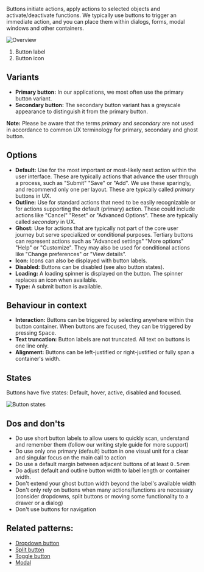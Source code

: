 Buttons initiate actions, apply actions to selected objects and activate/deactivate functions. We typically use buttons to trigger an immediate action, and you can place them within dialogs, forms, modal windows and other containers. 

![Overview](https://www.figma.com/file/wEptRgAezDU1z80Cn3eZ0o/iX-Pattern-Illustrations?type=design&node-id=1097-5037&mode=design&t=KAxDgJoFX436Uk0b-11)

1. Button label
2. Button icon

## Variants

- **Primary button:** In our applications, we most often use the primary button variant.
- **Secondary button:** The secondary button variant has a greyscale appearance to distinguish it from the primary button. 

**Note:** Please be aware that the terms *primary* and *secondary* are not used in accordance to common UX terminology for primary, secondary and ghost button.

## Options
- **Default:** Use for the most important or most-likely next action within the user interface. These are typically actions that advance the user through a process, such as "Submit" "Save" or "Add". We use these sparingly, and recommend only one per layout. These are typically called *primary* buttons in  UX. 
- **Outline:** Use for standard actions that need to be easily recognizable or for actions supporting the default (primary) action. These could include actions like "Cancel" "Reset" or "Advanced Options". These are typically called *secondary* in UX.
- **Ghost:** Use for actions that are typically not part of the core user journey but serve specialized or conditional purposes. Tertiary buttons can represent actions such as "Advanced settings" "More options" "Help" or "Customize". They may also be used for conditional actions like "Change preferences" or "View details".
- **Icon:** Icons can also be displayed with button labels.
- **Disabled:** Buttons can be disabled (see also button states).
- **Loading:** A loading spinner is displayed on the button. The spinner replaces an icon when available.
- **Type:** A submit button is available. 

## Behaviour in context
- **Interaction:** Buttons can be triggered by selecting anywhere within the button container. When buttons are focused, they can be triggered by pressing  <kbd>Space</kbd>.
- **Text truncation:** Button labels are not truncated. All text on buttons is one line only. 
- **Alignment:** Buttons can be left-justified or right-justified or fully span a container's width.

## States

Buttons have five states: Default, hover, active, disabled and focused.

![Button states](https://www.figma.com/file/wEptRgAezDU1z80Cn3eZ0o/iX-Pattern-Illustrations?type=design&node-id=132-13020&mode=design&t=KAxDgJoFX436Uk0b-11)

## Dos and don'ts

- Do use short button labels to allow users to quickly scan, understand and remember them (follow our writing style guide for more support)
- Do use only one primary (default) button in one visual unit for a clear and singular focus on the main call to action
- Do use a default margin between adjacent buttons of at least <kbd>0.5rem</kbd>
- Do adjust default and outline button width to label length or container width. 
- Don't extend your ghost button width beyond the label's available width
- Don't only rely on buttons when many actions/functions are necessary (consider dropdowns, split buttons or moving some functionality to a drawer or a dialog)
- Don't use buttons for navigation



## Related patterns:

- [Dropdown button](./dropdown-button.md)
- [Split button](./split-button.md)
- [Toggle button](./toggle-buttons.md)
- [Modal](./modal.md)


